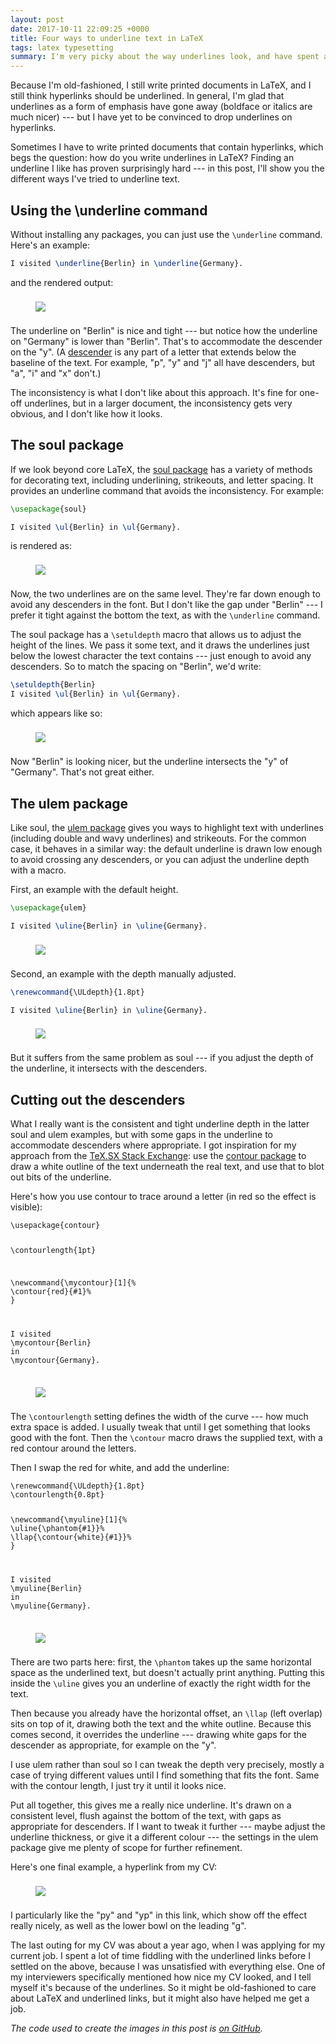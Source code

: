 ```yaml
---
layout: post
date: 2017-10-11 22:09:25 +0000
title: Four ways to underline text in LaTeX
tags: latex typesetting
summary: I'm very picky about the way underlines look, and have spent a lot of time trying to get the perfect underline in LaTeX.
---
```


Because I'm old-fashioned, I still write printed documents in LaTeX, and I still think hyperlinks should be underlined.
In general, I'm glad that underlines as a form of emphasis have gone away (boldface or italics are much nicer) --- but I have yet to be convinced to drop underlines on hyperlinks.

Sometimes I have to write printed documents that contain hyperlinks, which begs the question: how do you write underlines in LaTeX?
Finding an underline I like has proven surprisingly hard --- in this post, I'll show you the different ways I've tried to underline text.

## Using the \underline command

Without installing any packages, you can just use the `\underline` command.
Here's an example:

```latex
I visited \underline{Berlin} in \underline{Germany}.
```

<style>
  .latex__example {
    max-width: 500px;
    padding-top:    8px;
    padding-bottom: 8px;
  }

  .highlight + figure {
    padding-top: 8px;
  }
</style>

and the rendered output:

<figure>
  <img src="/images/2017/example_underline.png" class="latex__example"/>
</figure>

The underline on "Berlin" is nice and tight --- but notice how the underline on "Germany" is lower than "Berlin".
That's to accommodate the descender on the "y".
(A [descender][descender] is any part of a letter that extends below the baseline of the text.
For example, "p", "y" and "j" all have descenders, but "a", "i" and "x" don't.)

The inconsistency is what I don't like about this approach.
It's fine for one-off underlines, but in a larger document, the inconsistency gets very obvious, and I don't like how it looks.

[descender]: https://en.wikipedia.org/wiki/Descender

<!-- summary -->

## The soul package

If we look beyond core LaTeX, the [soul package][soul] has a variety of methods for decorating text, including underlining, strikeouts, and letter spacing.
It provides an underline command that avoids the inconsistency.
For example:

```latex
\usepackage{soul}

I visited \ul{Berlin} in \ul{Germany}.
```

is rendered as:

<figure>
  <img src="/images/2017/example_soul.png" class="latex__example"/>
</figure>

Now, the two underlines are on the same level.
They're far down enough to avoid any descenders in the font.
But I don't like the gap under "Berlin" --- I prefer it tight against the bottom the text, as with the `\underline` command.

The soul package has a `\setuldepth` macro that allows us to adjust the height of the lines.
We pass it some text, and it draws the underlines just below the lowest character the text contains --- just enough to avoid any descenders.
So to match the spacing on "Berlin", we'd write:

```latex
\setuldepth{Berlin}
I visited \ul{Berlin} in \ul{Germany}.
```

which appears like so:

<figure>
  <img src="/images/2017/example_soul_uldepth.png" class="latex__example"/>
</figure>

Now "Berlin" is looking nicer, but the underline intersects the "y" of "Germany".
That's not great either.

[soul]: https://ctan.org/pkg/soul

## The ulem package

Like soul, the [ulem package][ulem] gives you ways to highlight text with underlines (including double and wavy underlines) and strikeouts.
For the common case, it behaves in a similar way: the default underline is drawn low enough to avoid crossing any descenders, or you can adjust the underline depth with a macro.

First, an example with the default height.

```latex
\usepackage{ulem}

I visited \uline{Berlin} in \uline{Germany}.
```

<figure>
  <img src="/images/2017/example_ulem.png" class="latex__example"/>
</figure>

Second, an example with the depth manually adjusted.

```latex
\renewcommand{\ULdepth}{1.8pt}

I visited \uline{Berlin} in \uline{Germany}.
```

<figure>
  <img src="/images/2017/example_ulem_uldepth.png" class="latex__example"/>
</figure>

But it suffers from the same problem as soul --- if you adjust the depth of the underline, it intersects with the descenders.

[ulem]: https://ctan.org/pkg/ulem

## Cutting out the descenders

What I really want is the consistent and tight underline depth in the latter soul and ulem examples, but with some gaps in the underline to accommodate descenders where appropriate.
I got inspiration for my approach from the [TeX.SX Stack Exchange][texsx]: use the [contour package][contour] to draw a white outline of the text underneath the real text, and use that to blot out bits of the underline.

Here's how you use contour to trace around a letter (in red so the effect is visible):

<!-- ```latex
\usepackage{contour}

\contourlength{1pt}

\newcommand{\mycontour}[1]{
  \contour{red}{#1}%
}

I visited \mycontour{Berlin} in \mycontour{Germany}.
``` -->

<div class="highlight"><pre><code class="language-latex" data-lang="latex"><span></span><span class="k">\usepackage</span><span class="nb">{</span>contour<span class="nb">}</span>

<span class="k">\contourlength</span><span class="nb">{</span>1pt<span class="nb">}</span>

<span class="k">\newcommand</span><span class="nb">{</span><span class="k">\mycontour</span><span class="nb">}</span>[1]<span class="nb">{</span><span class="c">%</span>
  <span class="k">\contour</span><span class="nb">{</span>red<span class="nb">}{</span>#1<span class="nb">}</span><span class="c">%</span>
<span class="nb">}</span>

I visited <span class="k">\mycontour</span><span class="nb">{</span>Berlin<span class="nb">}</span> in <span class="k">\mycontour</span><span class="nb">{</span>Germany<span class="nb">}</span>.
</code></pre></div>

<figure>
  <img src="/images/2017/example_contour.png" class="latex__example"/>
</figure>

The `\contourlength` setting defines the width of the curve --- how much extra space is added.
I usually tweak that until I get something that looks good with the font.
Then the `\contour` macro draws the supplied text, with a red contour around the letters.

Then I swap the red for white, and add the underline:

<!-- ```latex
\renewcommand{\ULdepth}{1.8pt}
\contourlength{0.8pt}

\newcommand{\myuline}[1]{
  \uline{\phantom{#1}}%
  \llap{\contour{white}{#1}}%
}

I visited \myuline{Berlin} in \myuline{Germany}.
``` -->

<div class="highlight"><pre><code class="language-latex" data-lang="latex"><span></span><span class="k">\renewcommand</span><span class="nb">{</span><span class="k">\ULdepth</span><span class="nb">}{</span>1.8pt<span class="nb">}</span>
<span class="k">\contourlength</span><span class="nb">{</span>0.8pt<span class="nb">}</span>

<span class="k">\newcommand</span><span class="nb">{</span><span class="k">\myuline</span><span class="nb">}</span>[1]<span class="nb">{</span><span class="c">%</span>
  <span class="k">\uline</span><span class="nb">{</span><span class="k">\phantom</span><span class="nb">{</span>#1<span class="nb">}}</span><span class="c">%</span>
  <span class="k">\llap</span><span class="nb">{</span><span class="k">\contour</span><span class="nb">{</span>white<span class="nb">}{</span>#1<span class="nb">}}</span><span class="c">%</span>
<span class="nb">}</span>

I visited <span class="k">\myuline</span><span class="nb">{</span>Berlin<span class="nb">}</span> in <span class="k">\myuline</span><span class="nb">{</span>Germany<span class="nb">}</span>.
</code></pre></div>

<figure>
  <img src="/images/2017/example_final.png" class="latex__example"/>
</figure>

There are two parts here: first, the `\phantom` takes up the same horizontal space as the underlined text, but doesn't actually print anything.
Putting this inside the `\uline` gives you an underline of exactly the right width for the text.

Then because you already have the horizontal offset, an `\llap` (left overlap) sits on top of it, drawing both the text and the white outline.
Because this comes second, it overrides the underline --- drawing white gaps for the descender as appropriate, for example on the "y".

I use ulem rather than soul so I can tweak the depth very precisely, mostly a case of trying different values until I find something that fits the font.
Same with the contour length, I just try it until it looks nice.

Put all together, this gives me a really nice underline.
It's drawn on a consistent level, flush against the bottom of the text, with gaps as appropriate for descenders.
If I want to tweak it further --- maybe adjust the underline thickness, or give it a different colour --- the settings in the ulem package give me plenty of scope for further refinement.

Here's one final example, a hyperlink from my CV:

<figure>
  <img src="/images/2017/underline_final.png" class="latex__example"/>
</figure>

I particularly like the "py" and "yp" in this link, which show off the effect really nicely, as well as the lower bowl on the leading "g".

The last outing for my CV was about a year ago, when I was applying for my current job.
I spent a lot of time fiddling with the underlined links before I settled on the above, because I was unsatisfied with everything else.
One of my interviewers specifically mentioned how nice my CV looked, and I tell myself it's because of the underlines.
So it might be old-fashioned to care about LaTeX and underlined links, but it might also have helped me get a job.

[contour]: https://ctan.org/pkg/contour
[texsx]: https://tex.stackexchange.com/q/36894/9668

*The code used to create the images in this post is [on GitHub][github].*

[github]: https://github.com/alexwlchan/alexwlchan.net/tree/master/code/latex-underlines
